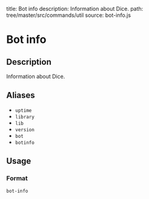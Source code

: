 title: Bot info
description: Information about Dice.
path: tree/master/src/commands/util
source: bot-info.js

# Bot info

## Description

Information about Dice.

## Aliases

- `uptime`
- `library`
- `lib`
- `version`
- `bot`
- `botinfo`

## Usage

### Format

`bot-info`
